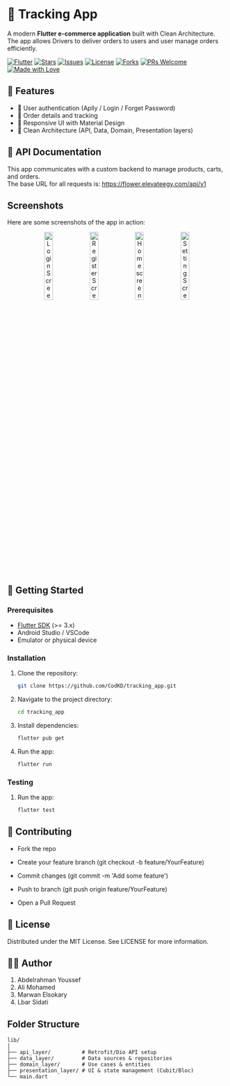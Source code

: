# 🌸 Tracking App

A modern **Flutter e-commerce application** built with Clean Architecture.  
The app allows Drivers to deliver orders to users and user manage orders efficiently.

[![Flutter](https://img.shields.io/badge/Flutter-3.24-blue?logo=flutter)](https://flutter.dev)
[![Stars](https://img.shields.io/github/stars/CodKD/tracking_app?style=social)](https://github.com/CodKD/tracking_app/stargazers)
[![Issues](https://img.shields.io/github/issues/CodKD/tracking_app)](https://github.com/CodKD/tracking_app/issues)
[![License](https://img.shields.io/github/license/CodKD/tracking_app)](LICENSE)
[![Forks](https://img.shields.io/github/forks/CodKD/CodKD?style=social)](https://github.com/CodKD/tracking_app/network/members)
[![PRs Welcome](https://img.shields.io/badge/PRs-welcome-brightgreen.svg)](https://github.com/CodKD/tracking_app/pulls)
[![Made with Love](https://img.shields.io/badge/Made%20with-%F0%9F%92%9F-pink)](https://github.com/CodKD/tracking_app)


## 📱 Features
- 🔑 User authentication (Aplly / Login / Forget Password)
- 🛒 Order details and tracking
- 🎨 Responsive UI with Material Design
- 🧱 Clean Architecture (API, Data, Domain, Presentation layers)


## 📡 API Documentation

This app communicates with a custom backend to manage products, carts, and orders.  
The base URL for all requests is: https://flower.elevateegy.com/api/v1


## Screenshots

Here are some screenshots of the app in action:

<p align="center">
  <img src="assets/screenshots/login.png" alt="Login Screen" width="20%" />
  <img src="assets/screenshots/register.png" alt="Register Screen" width="20%" />
  <img src="assets/screenshots/home_screen.png" alt="Home screen" width="20%" />
  <img src="assets/screenshots/setting_screen.png" alt="Setting Screen" width="20%" />
</p>


## 🚀 Getting Started

### Prerequisites
- [Flutter SDK](https://docs.flutter.dev/get-started/install) (>= 3.x)
- Android Studio / VSCode
- Emulator or physical device

### Installation

1. Clone the repository:
    ```bash
    git clone https://github.com/CodKD/tracking_app.git
    ```

2. Navigate to the project directory:
    ```bash
    cd tracking_app
    ```

3. Install dependencies:
    ```bash
    flutter pub get
    ```

4. Run the app:
    ```bash
    flutter run
    ```

### Testing

1. Run the app:

    ```bash
    flutter test
    ```

## 🤝 Contributing

- Fork the repo

- Create your feature branch (git checkout -b feature/YourFeature)

- Commit changes (git commit -m 'Add some feature')

- Push to branch (git push origin feature/YourFeature)

- Open a Pull Request

## 📜 License

Distributed under the MIT License. See LICENSE for more information.


## 👨‍💻 Author

1. Abdelrahman Youssef
2. Ali Mohamed
3. Marwan Elsokary
4. Lbar Sidati


## Folder Structure

```text
lib/
│
├── api_layer/          # Retrofit/Dio API setup
├── data_layer/         # Data sources & repositories
├── domain_layer/       # Use cases & entities
├── presentation_layer/ # UI & state management (Cubit/Bloc)
└── main.dart
